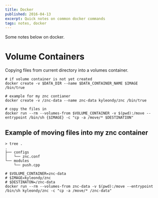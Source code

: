 ```yaml
---
title: Docker
published: 2016-04-13
excerpt: Quick notes on common docker commands
tags: notes, docker
---
```


Some notes below on docker.

# Volume Containers

Copying files from current directory into a volumes container.

```{.bash}
# if volume container is not yet created
docker create -v $DATA_DIR --name $DATA_CONTAINER_NAME $IMAGE /bin/true

# example for my znc contianer
docker create -v /znc-data --name znc-data kyleondy/znc /bin/true

# copy the files in
docker run --rm --volumes-from $VOLUME_CONTAINER -v $(pwd):/move --entrypoint /bin/sh {$IMAGE} -c "cp -a /move/* $DESTINATION"
```

## Example of moving files into my znc container

```{.bash}
> tree .
.
├── configs
│   └── znc.conf
└── modules
    └── push.cpp

# $VOLUME_CONTAINER=znc-data
# $IMAGE=kyleondy/znc
# $DESTINATON=/znc-data
docker run --rm --volumes-from znc-data -v $(pwd):/move --entrypoint /bin/sh kyleondy/znc -c "cp -a /move/* /znc-data"
```
